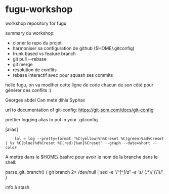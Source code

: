 # fugu-workshop
workshop repository for fugu


summary du workshop:

- cloner le repo du projet
- harmoniser sa configuration de github ($HOME/.gitconfig)
- trunk based vs feature branch
- git pull --rebase 
- git merge
- résolution de conflits
- rebase interactif avec pour squash ses commits




hello fugu, on va modifier cette ligne de code chacun de son côté pour générer des conflits :)

Georges
abdel
Can
mete
dihia
Syphax

url to documentation of git-config: 
https://git-scm.com/docs/git-config

prettier logging alias to put in your .gitconfig

[alias]

        lol = log --pretty=format:'%C(yellow)%h%Creset %C(green)%ad%Creset | %s %C(blue)%d%Creset %C(red)[%an]%Creset' --graph --date=short --color

A mettre dans le $HOME/.bashrc pour avoir le nom de la branche dans le shell:

parse_git_branch() {
     git branch 2> /dev/null | sed -e '/^[^*]/d' -e 's/* \(.*\)/ (\1)/'
}

info à stash
